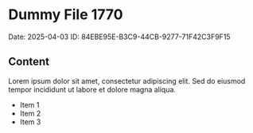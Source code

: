 # Dummy File 1770

Date: 2025-04-03
ID: 84EBE95E-B3C9-44CB-9277-71F42C3F9F15

## Content

Lorem ipsum dolor sit amet, consectetur adipiscing elit.
Sed do eiusmod tempor incididunt ut labore et dolore magna aliqua.

* Item 1
* Item 2
* Item 3

